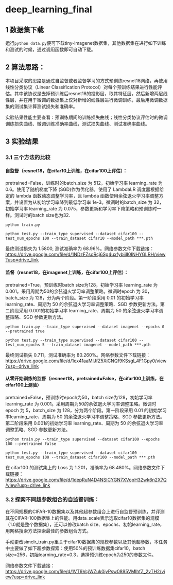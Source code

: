 # deep_learning_final

## 1 数据集下载

运行`python data.py`便可下载tiny-imagenet数据集，其他数据集在进行如下训练和测试的时候，通过调用函数即可自动下载。

## 2 算法思路：

本项目采取的思路是通过自监督或者监督学习的方式预训练resnet18网络，再使用线性分类协议（Linear Classification Protocol）对每个预训练结果进行性能评估。其中该协议是去掉预训练后resnet18的投影层，取其特征层，然后新增两层线性层，并在用于微调的数据集上仅对新增的线性层进行微调训练，最后用微调数据集的测试集计算测试损失和准确率。

实验结果性能主要查看：预训练期间的训练损失曲线；线性分类协议评估时的微调训练损失曲线、微调训练准确率曲线，测试损失曲线、测试准确率曲线。

## 3 实验结果

### 3.1 三个方法的比较

#### 自监督（resnet18，在cifar10上训练，在cifar100上评估）：

pretrained=False，训练时的batch_size 为 512，初始学习率 learning_rate 为 0.6。使用了随机梯度下降 (SGD)作为优化器，使用了 LambdaLR 调度器根据给定的 lambda 函数动态调整学习率，且 lambda 函数使用余弦退火学习率调整方案，并设置为从初始学习率降到最低学习率 1e-3。微调时的batch_size 为 32，初始学习率 learning_rate 为 0.075，参数更新和学习率下降策略和预训练时一样。测试时的batch size也为32.

```
python train.py 

python test.py --train_type supervised --dataset cifar100 --test_num_epochs 100 --train_dataset cifar10 --model_path ***.pth
```
最终测试损失为 1.5800, 测试准确率为 68.96%。网络参数文件下载链接：https://drive.google.com/file/d/1NDzFZsoRcj6Sg4uxfybiiII0INHYGLRH/view?usp=drive_link

#### 监督（resnet18，在imagenet上训练，在cifar100上评估）：

pretrained=True，预训练时batch size为128，初始学习率 learning_rate 为 0.001。采用周期为50的余弦退火学习率调整策略。微调时epoch 为 30，batch_size 为 128，分为两个阶段。第一阶段采用 0.01 的初始学习率learning_rate、周期为 50 的余弦退火学习率调整策略、SGD 参数更新方法。第二阶段采用 0.001的初始学习率 learning_rate、周期为 50 的余弦退火学习率调整策略、SGD 参数更新方法。

```
python train.py --train_type supervised --dataset imagenet --epochs 0 --pretrained true

python test.py --train_type supervised --dataset cifar100 --test_num_epochs 5 --train_dataset imagenet --model_path ***.pth
```

最终测试损失 0.711，测试准确率为 80.260%。网络参数文件下载链接：https://drive.google.com/file/d/1ex41aaMlJfZ5XiCNQf9KSsgI_4F1Gpy0/view?usp=drive_link

#### 从零开始训练的监督（resneet18，pretrained=False，在cifar100上训练，在cifar100上测验）

pretrained=False，预训练时epoch为50，batch size为128，初始学习率 learning_rate 为 0.001。采用周期为50的余弦退火学习率调整策略。微调时epoch 为 5，batch_size 为 128，分为两个阶段。第一阶段采用 0.01 的初始学习率learning_rate、周期为 50 的余弦退火学习率调整策略、SGD 参数更新方法。第二阶段采用 0.001的初始学习率 learning_rate、周期为 50 的余弦退火学习率调整策略、SGD 参数更新方法。

```
python train.py --train_type supervised --dataset cifar100 --epochs 100 --pretrained false

python test.py --train_type supervised --dataset cifar100 --test_num_epochs 100 --train_dataset cifar100 --model_path ***.pth
```

在 cifar100 的测试集上的 Loss 为 1.201，准确率为 68.480%。网络参数文件下载链接：https://drive.google.com/file/d/1depRuN4D4NSICYGN7XVopH32wk6n2X7Q/view?usp=drive_link

### 3.2 探索不同超参数组合的自监督训练：

在不同规模的CIFAR-10数据集以及其他超参数组合上进行自监督预训练，并评测其在CIFAR-100数据集上的性能。用data_scale表示选取cifar10数据集的规模（1.0就是整个数据集），还可以修改batch size、epochs、初始learning_rate，用网格搜索方法探索最佳的参数组合方式。

手动更改simclr_train.py里关于cifar10数据集的规模参数以及其他超参数，本任务中主要做了如下超参数探索：使用50%的预训练数据集cifar10，batch size=256，初始learning_rate=0.3，选择预训练epoch为250的参数文件。

网络参数文件下载链接：https://drive.google.com/file/d/1VT9VcjWZuk0iyPsw0895VMIhfZ_2vTH2/view?usp=drive_link






